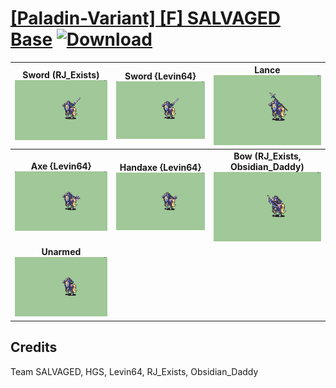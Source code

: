 # [\[Paladin-Variant\] \[F\] SALVAGED Base](./) [![Download](https://img.shields.io/badge/Download--red?style=social&logo=github)](https://minhaskamal.github.io/DownGit/#/home?url=https://github.com/Klokinator/FE-Repo/tree/main/Battle%20Animations%2FMounted%20-%20Cavs%2C%20Paladins%2C%20Rangers%2F%5BPaladin-Variant%5D%20%5BF%5D%20SALVAGED%20Base)

| <b>Sword (RJ_Exists)</b><br/><img alt="Sword animation" src="./1.%20Sword%20(RJ_Exists)/Sword.gif"/> | <b>Sword {Levin64}</b><br/><img alt="Sword animation" src="./1.%20Sword%20%7BLevin64%7D/Sword.gif"/> | <b>Lance</b><br/><img alt="Lance animation" src="./2.%20Lance/Lance.gif"/> |
| :---: | :---: | :---: |
| <b>Axe {Levin64}</b><br/><img alt="Axe animation" src="./3.%20Axe%20%7BLevin64%7D/Axe.gif"/> | <b>Handaxe {Levin64}</b><br/><img alt="Handaxe animation" src="./4.%20Handaxe%20%7BLevin64%7D/Handaxe.gif"/> | <b>Bow (RJ_Exists, Obsidian_Daddy)</b><br/><img alt="Bow animation" src="./5.%20Bow%20(RJ_Exists,%20Obsidian_Daddy)/Bow.gif"/> |
| <b>Unarmed</b><br/><img alt="Unarmed animation" src="./8.%20Unarmed/Unarmed.gif"/> |

## Credits

Team SALVAGED, HGS, Levin64, RJ_Exists, Obsidian_Daddy

